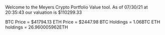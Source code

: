 Welcome to the Meyers Crypto Portfolio Value tool. 
As of 07/30/21 at 20:35:43 our valuation is $110299.33 

BTC Price = $41794.13
 ETH Price = $2447.98
BTC Holdings = 1.06BTC
 ETH holdings = 26.960005962ETH 
